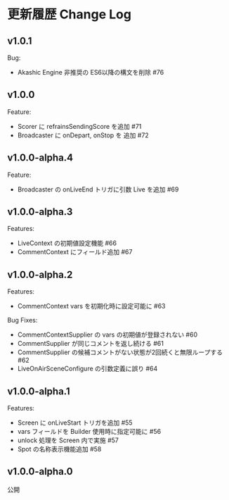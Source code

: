# 更新履歴 Change Log

## v1.0.1

Bug:

* Akashic Engine 非推奨の ES6以降の構文を削除 #76

## v1.0.0

Feature:

* Scorer に refrainsSendingScore を追加 #71
* Broadcaster に onDepart, onStop を 追加 #72

## v1.0.0-alpha.4

Feature:

* Broadcaster の onLiveEnd トリガに引数 Live を追加 #69

## v1.0.0-alpha.3

Features:

* LiveContext の初期値設定機能 #66
* CommentContext にフィールド追加 #67

## v1.0.0-alpha.2

Features:

* CommentContext vars を初期化時に設定可能に #63

Bug Fixes:

* CommentContextSupplier の vars の初期値が登録されない #60
* CommentSupplier が同じコメントを返し続ける #61
* CommentSupplier の候補コメントがない状態が2回続くと無限ループする #62
* LiveOnAirSceneConfigure の引数定義に誤り #64

## v1.0.0-alpha.1

Features:

* Screen に onLiveStart トリガを追加 #55
* vars フィールドを Builder 使用時に指定可能に #56
* unlock 処理を Screen 内で実施 #57
* Spot の名称表示機能追加 #58

## v1.0.0-alpha.0

公開
